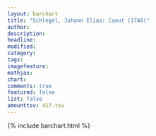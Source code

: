 ```yaml
---
layout: barchart
title: "Schlegel, Johann Elias: Canut (1746)"
author:
description:
headline:
modified:
category:
tags:
imagefeature: 
mathjax: 
chart: 
comments: true
featured: false
list: false
amounttsv: 417.tsv
---
```

{% include barchart.html %}
